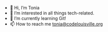 - 👋 Hi, I’m Tonia
- 👀 I’m interested in all things tech-related.
- 🌱 I’m currently learning Git!
- 📫 How to reach me tonia@codelouisville.org


<!---
TechTonia/TechTonia is a ✨ special ✨ repository because its `README.md` (this file) appears on your GitHub profile.
You can click the Preview link to take a look at your changes.
--->
